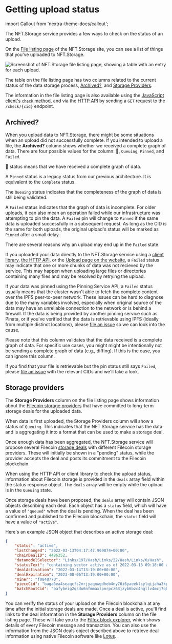 # Getting upload status

import Callout from 'nextra-theme-docs/callout';

The NFT.Storage service provides a few ways to check on the status of an upload.

On the [File listing page](https://nft.storage/files) of the NFT.Storage site, you can see a list of things that you've uploaded to NFT.Storage.

![Screenshot of NFT.Storage file listing page, showing a table with an entry for each upload.](/images/nft-storage-file-listing.png)

The table on the file listing page has two columns related to the current status of the data storage process, [Archived?](#archived), and [Storage Providers](#storage-providers).

The information in the file listing page is also available using the [JavaScript client's `check` method][client-js-check], and via the [HTTP API][client-http] by sending a `GET` request to the `/check/{cid}` endpoint.

## Archived?

When you upload data to NFT.Storage, there might be some situations when an upload did not successfully complete. If you intended to upload a file, the **Archived?** column shows whether we received a complete graph of data. There are four possible values for the column: 📌, `Queuing`, `Pinned`, and `Failed`.

📌 status means that we have received a complete graph of data.

A `Pinned` status is a legacy status from our previous architecture. It is equivalent to the `Complete` status.

The `Queuing` status indicates that the completeness of the graph of data is still being validated.

A `Failed` status indicates that the graph of data is incomplete. For older uploads, it can also mean an operation failed while our infrastructure was attempting to pin the data. A `Failed` pin will change to `Pinned` if the same data is uploaded successfully in a subsequent request. As long as the CID is the same for both uploads, the original upload's status will be marked as `Pinned` after a small delay.

There are several reasons why an upload may end up in the `Failed` state.

If you uploaded your data directly to the NFT.Storage service using a [client library][client-js], [the HTTP API][client-http], or the [Upload page on the website][upload-page], a `Failed` status may indicate that one or more chunks of data was not recieved by the service. This may happen when uploading large files or directories containing many files and may be resolved by retrying the upload.

If your data was pinned using the Pinning Service API, a `Failed` status usually means that the cluster wasn't able to fetch the complete content over the IPFS peer-to-peer network. These issues can be hard to diagnose due to the many variables involved, especially when original source of the data may have an unreliable connection to the network or is behind a firewall. If the data is being provided by another pinning service such as Pinata, or if you've verified that the data is retrievable using IPFS (ideally from multiple distinct locations), please [file an issue][new-issue] so we can look into the cause.

Please note that this column validates that the data received is a complete graph of data. For specific use cases, you might might be intentionally not be sending a complete graph of data (e.g., diffing). If this is the case, you can ignore this column.

If you find that your file is retrievable but the pin status still says `Failed`, please [file an issue][new-issue] with the relevant CIDs and we'll take a look.

## Storage providers

The **Storage Providers** column on the file listing page shows information about the [Filecoin storage providers][fil-docs-storage-providers] that have committed to long-term storage deals for the uploaded data.

When data is first uploaded, the Storage Providers column will show a status of `Queuing`. This indicates that the NFT.Storage service has the data and is aggregating it into a format that can be used to make a storage deal.

Once enough data has been aggregated, the NFT.Storage service will propose several Filecoin [storage deals][fil-docs-deals] with different Filecoin storage providers. These will initially be shown in a "pending" status, while the provider accepts the deal and posts its commitment to the Filecoin blockchain.

When using the HTTP API or client library to check the upload status, information about Filecoin storage is provided in the `deals` array field within the status response object. The `deals` array will be empty while the upload is in the `Queuing` state. 

Once storage deals have been proposed, the `deals` array will contain JSON objects describing each deal. Each object has a `status` field, which will have a value of `"queued"` when the deal is pending. When the deal has been confirmed and published to the Filecoin blockchain, the `status` field will have a value of `"active"`.

Here's an example JSON object that describes an active storage deal:

```json
{
    "status": "active",
    "lastChanged": "2022-03-13T04:17:47.969874+00:00",
    "chainDealID": 4486352,
    "datamodelSelector": "Links/197/Hash/Links/22/Hash/Links/0/Hash",
    "statusText": "containing sector active as of 2022-03-13 09:18:00 at epoch 1628556",
    "dealActivation": "2022-03-14T13:19:00+00:00",
    "dealExpiration": "2023-08-06T13:19:00+00:00",
    "miner": "f0840770",
    "pieceCid": "baga6ea4seaqcfs2mrjyaqnwgdheb4ny76i6yaeeklcylqijaha3kpcwmutnb6ma",
    "batchRootCid": "bafybeig2qsdu6nfmmaxlpnrpcz63jzyb6bzc4ngllv4mcj7q66ei4rq72y"
}
```

You can verify the status of your upload on the Filecoin blockchain at any time after the initial storage deals are made. Once a deal is active, you'll find links to the deal information in the **Storage Providers** column on the file listing page. These will take you to the [Filfox block explorer](https://filfox.info/), which shows details of every Filecoin message and transaction. You can also use the information from the JSON deals object described above to retrieve deal information using native Filecoin software like [Lotus](https://lotus.filecoin.io/).

[howto-retrieve]: /docs/how-to/retrieve/
[client-js]: /docs/client/js/
[client-js-check]: https://nftstorage.github.io/nft.storage/client/classes/lib.NFTStorage.html#check

[client-http]: /docs/client/http/
[upload-page]: https://nft.storage/new-file/

[new-issue]: https://github.com/nftstorage/nft.storage/issues/new?assignees=&labels=kind%2Fbug%2Cneed%2Ftriage&template=bug_report.md&title=
[support-discord]: https://discord.com/invite/KKucsCpZmY

[ipfs-docs-pinning]: https://docs.ipfs.io/how-to/pin-files
[ipfs-cluster]: https://cluster.ipfs.io/
[fil-docs-storage-providers]: https://docs.filecoin.io/storage-provider/
[fil-docs-deals]: https://docs.filecoin.io/storage-provider/how-providing-works/#deals

